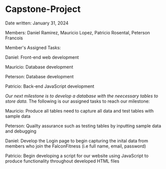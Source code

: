 # Capstone-Project
Date written: January 31, 2024

Members: Daniel Ramirez, Mauricio Lopez, Patricio Rosental, Peterson Francois

Member's Assigned Tasks:

Daniel: Front-end web development

Mauricio: Database development

Peterson: Database development

Patricio: Back-end JavaScript development

*Our next milestone is to develop a database with the neecessary tables to store data.*
The following is our assigned tasks to reach our milestone:

Mauricio: Produce all tables need to capture all data and test tables with sample data

Peterson: Quailty assurance such as testing tables by inputting sample data and debugging

Daniel: Develop the Login page to begin capturing the inital data from members who join the FalconFitness (i.e full name, email, password)

Patricio: Begin developing a script for our website using JavaScript to produce functionality throughout developed HTML files



